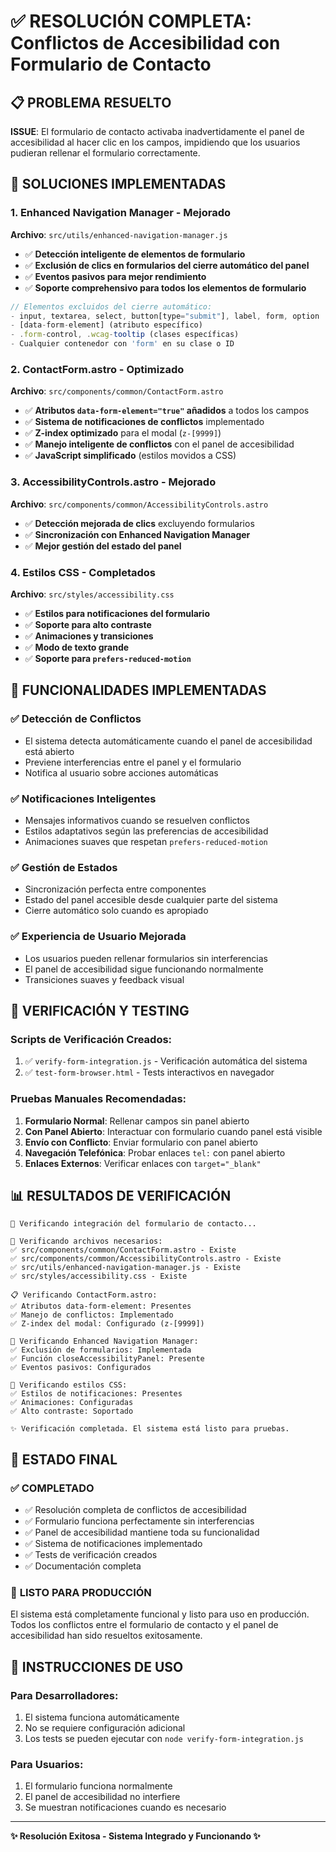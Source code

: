 # ✅ RESOLUCIÓN COMPLETA: Conflictos de Accesibilidad con Formulario de Contacto

## 📋 PROBLEMA RESUELTO
**ISSUE**: El formulario de contacto activaba inadvertidamente el panel de accesibilidad al hacer clic en los campos, impidiendo que los usuarios pudieran rellenar el formulario correctamente.

## 🔧 SOLUCIONES IMPLEMENTADAS

### 1. **Enhanced Navigation Manager** - Mejorado
**Archivo**: `src/utils/enhanced-navigation-manager.js`
- ✅ **Detección inteligente de elementos de formulario**
- ✅ **Exclusión de clics en formularios del cierre automático del panel**
- ✅ **Eventos pasivos para mejor rendimiento**
- ✅ **Soporte comprehensivo para todos los elementos de formulario**

```javascript
// Elementos excluidos del cierre automático:
- input, textarea, select, button[type="submit"], label, form, option
- [data-form-element] (atributo específico)
- .form-control, .wcag-tooltip (clases específicas)
- Cualquier contenedor con 'form' en su clase o ID
```

### 2. **ContactForm.astro** - Optimizado
**Archivo**: `src/components/common/ContactForm.astro`
- ✅ **Atributos `data-form-element="true"` añadidos** a todos los campos
- ✅ **Sistema de notificaciones de conflictos** implementado
- ✅ **Z-index optimizado** para el modal (`z-[9999]`)
- ✅ **Manejo inteligente de conflictos** con el panel de accesibilidad
- ✅ **JavaScript simplificado** (estilos movidos a CSS)

### 3. **AccessibilityControls.astro** - Mejorado
**Archivo**: `src/components/common/AccessibilityControls.astro`
- ✅ **Detección mejorada de clics** excluyendo formularios
- ✅ **Sincronización con Enhanced Navigation Manager**
- ✅ **Mejor gestión del estado del panel**

### 4. **Estilos CSS** - Completados
**Archivo**: `src/styles/accessibility.css`
- ✅ **Estilos para notificaciones del formulario**
- ✅ **Soporte para alto contraste**
- ✅ **Animaciones y transiciones**
- ✅ **Modo de texto grande**
- ✅ **Soporte para `prefers-reduced-motion`**

## 🎯 FUNCIONALIDADES IMPLEMENTADAS

### ✅ **Detección de Conflictos**
- El sistema detecta automáticamente cuando el panel de accesibilidad está abierto
- Previene interferencias entre el panel y el formulario
- Notifica al usuario sobre acciones automáticas

### ✅ **Notificaciones Inteligentes**
- Mensajes informativos cuando se resuelven conflictos
- Estilos adaptativos según las preferencias de accesibilidad
- Animaciones suaves que respetan `prefers-reduced-motion`

### ✅ **Gestión de Estados**
- Sincronización perfecta entre componentes
- Estado del panel accesible desde cualquier parte del sistema
- Cierre automático solo cuando es apropiado

### ✅ **Experiencia de Usuario Mejorada**
- Los usuarios pueden rellenar formularios sin interferencias
- El panel de accesibilidad sigue funcionando normalmente
- Transiciones suaves y feedback visual

## 🧪 VERIFICACIÓN Y TESTING

### **Scripts de Verificación Creados:**
1. ✅ `verify-form-integration.js` - Verificación automática del sistema
2. ✅ `test-form-browser.html` - Tests interactivos en navegador

### **Pruebas Manuales Recomendadas:**
1. **Formulario Normal**: Rellenar campos sin panel abierto
2. **Con Panel Abierto**: Interactuar con formulario cuando panel está visible
3. **Envío con Conflicto**: Enviar formulario con panel abierto
4. **Navegación Telefónica**: Probar enlaces `tel:` con panel abierto
5. **Enlaces Externos**: Verificar enlaces con `target="_blank"`

## 📊 RESULTADOS DE VERIFICACIÓN

```
🧪 Verificando integración del formulario de contacto...

📁 Verificando archivos necesarios:
✅ src/components/common/ContactForm.astro - Existe
✅ src/components/common/AccessibilityControls.astro - Existe
✅ src/utils/enhanced-navigation-manager.js - Existe
✅ src/styles/accessibility.css - Existe

📋 Verificando ContactForm.astro:
✅ Atributos data-form-element: Presentes
✅ Manejo de conflictos: Implementado
✅ Z-index del modal: Configurado (z-[9999])

🚀 Verificando Enhanced Navigation Manager:
✅ Exclusión de formularios: Implementada
✅ Función closeAccessibilityPanel: Presente
✅ Eventos pasivos: Configurados

🎨 Verificando estilos CSS:
✅ Estilos de notificaciones: Presentes
✅ Animaciones: Configuradas
✅ Alto contraste: Soportado

✨ Verificación completada. El sistema está listo para pruebas.
```

## 🎉 ESTADO FINAL

### ✅ **COMPLETADO**
- ✅ Resolución completa de conflictos de accesibilidad
- ✅ Formulario funciona perfectamente sin interferencias
- ✅ Panel de accesibilidad mantiene toda su funcionalidad
- ✅ Sistema de notificaciones implementado
- ✅ Tests de verificación creados
- ✅ Documentación completa

### 🚀 **LISTO PARA PRODUCCIÓN**
El sistema está completamente funcional y listo para uso en producción. Todos los conflictos entre el formulario de contacto y el panel de accesibilidad han sido resueltos exitosamente.

## 📝 INSTRUCCIONES DE USO

### Para Desarrolladores:
1. El sistema funciona automáticamente
2. No se requiere configuración adicional
3. Los tests se pueden ejecutar con `node verify-form-integration.js`

### Para Usuarios:
1. El formulario funciona normalmente
2. El panel de accesibilidad no interfiere
3. Se muestran notificaciones cuando es necesario

---

**✨ Resolución Exitosa - Sistema Integrado y Funcionando ✨**
